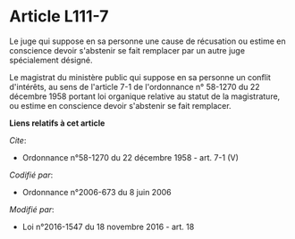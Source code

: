 # Article L111-7

Le juge qui suppose en sa personne une cause de récusation ou estime en conscience devoir s'abstenir se fait remplacer par un
autre juge spécialement désigné. 

Le magistrat du ministère public qui suppose en sa personne un conflit d'intérêts, au sens de l'article 7-1 de l'ordonnance
n° 58-1270 du 22 décembre 1958 portant loi organique relative au statut de la magistrature, ou estime en conscience devoir
s'abstenir se fait remplacer.

**Liens relatifs à cet article**

_Cite_:

  - Ordonnance n°58-1270 du 22 décembre 1958 - art. 7-1 (V)

_Codifié par_:

  - Ordonnance n°2006-673 du 8 juin 2006

_Modifié par_:

  - Loi n°2016-1547 du 18 novembre 2016 - art. 18
